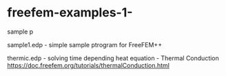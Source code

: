 # freefem-examples-1-

sample p

sample1.edp - simple sample ptrogram for FreeFEM++


thermic.edp - solving time depending heat equation - Thermal Conduction https://doc.freefem.org/tutorials/thermalConduction.html
